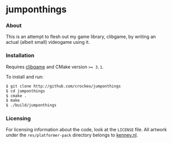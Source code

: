 # jumponthings

### About

This is an attempt to flesh out my game library, clibgame, by writing an actual
(albeit small) videogame using it.

### Installation

Requires [clibgame](http://github.com/crockeo/clibgame) and CMake version
`>= 3.1`.

To install and run:

```bash
$ git clone http://github.com/crockeo/jumponthings
$ cd jumponthings
$ cmake .
$ make
$ ./build/jumponthings

```

### Licensing

For licensing information about the code, look at the `LICENSE` file. All
artwork under the `res/platformer-pack` directory belongs to
[kenney.nl](http://www.kenney.nl/assets/platformer-pack-redux).
